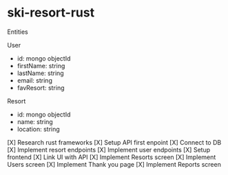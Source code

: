 # ski-resort-rust

Entities

User
 - id: mongo objectId
 - firstName: string
 - lastName: string
 - email: string
 - favResort: string

Resort
 - id: mongo objectId
 - name: string
 - location: string

[X] Research rust frameworks
[X] Setup API first enpoint
[X] Connect to DB
[X] Implement resort endpoints
[X] Implement user endpoints
[X] Setup frontend
[X] Link UI with API
[X] Implement Resorts screen
[X] Implement Users screen
[X] Implement Thank you page
[X] Implement Reports screen